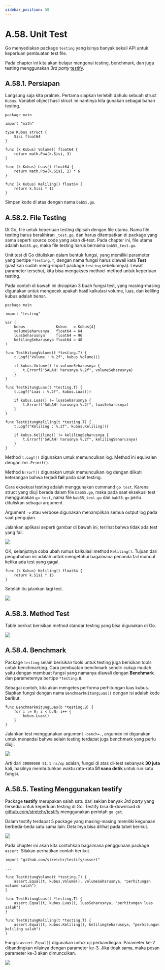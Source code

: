```yaml
---
sidebar_position: 58
---
```


# A.58. Unit Test


Go menyediakan package  `testing`  yang isinya banyak sekali API untuk keperluan pembuatan test file.

Pada chapter ini kita akan belajar mengenai testing, benchmark, dan juga testing menggunakan  _3rd party_  [testify](https://github.com/stretchr/testify).

## A.58.1. Persiapan

Langsung saja kita praktek. Pertama siapkan terlebih dahulu sebuah struct  `Kubus`. Variabel object hasil struct ini nantinya kita gunakan sebagai bahan testing.

```
package main

import "math"

type Kubus struct {
    Sisi float64
}

func (k Kubus) Volume() float64 {
    return math.Pow(k.Sisi, 3)
}

func (k Kubus) Luas() float64 {
    return math.Pow(k.Sisi, 2) * 6
}

func (k Kubus) Keliling() float64 {
    return k.Sisi * 12
}
```

Simpan kode di atas dengan nama  `bab55.go`.

## A.58.2. File Testing

Di Go, file untuk keperluan testing dipisah dengan file utama. Nama file testing harus berakhiran  `_test.go`, dan harus ditempatkan di package yang sama seperti source code yang akan di-test. Pada chapter ini, file utama adalah  `bab55.go`, maka file testing harus bernama  `bab55_test.go`.

Unit test di Go dituliskan dalam bentuk fungsi, yang memiliki parameter yang bertipe  `*testing.T`, dengan nama fungsi harus diawali kata  **Test**  (pastikan sudah meng-import package  `testing`  sebelumnya). Lewat parameter tersebut, kita bisa mengakses method-method untuk keperluan testing.

Pada contoh di bawah ini disiapkan 3 buah fungsi test, yang masing-masing digunakan untuk mengecek apakah hasil kalkulasi volume, luas, dan keliling kubus adalah benar.
```
package main

import "testing"

var (
    kubus              Kubus   = Kubus{4}
    volumeSeharusnya   float64 = 64
    luasSeharusnya     float64 = 96
    kelilingSeharusnya float64 = 48
)

func TestHitungVolume(t *testing.T) {
    t.Logf("Volume : %.2f", kubus.Volume())

    if kubus.Volume() != volumeSeharusnya {
        t.Errorf("SALAH! harusnya %.2f", volumeSeharusnya)
    }
}

func TestHitungLuas(t *testing.T) {
    t.Logf("Luas : %.2f", kubus.Luas())

    if kubus.Luas() != luasSeharusnya {
        t.Errorf("SALAH! harusnya %.2f", luasSeharusnya)
    }
}

func TestHitungKeliling(t *testing.T) {
    t.Logf("Keliling : %.2f", kubus.Keliling())

    if kubus.Keliling() != kelilingSeharusnya {
        t.Errorf("SALAH! harusnya %.2f", kelilingSeharusnya)
    }
}
```
Method  `t.Logf()`  digunakan untuk memunculkan log. Method ini equivalen dengan  `fmt.Printf()`.

Method  `Errorf()`  digunakan untuk memunculkan log dengan diikuti keterangan bahwa terjadi  **fail**  pada saat testing.

Cara eksekusi testing adalah menggunakan command  `go test`. Karena struct yang diuji berada dalam file  `bab55.go`, maka pada saat eksekusi test menggunakan  `go test`, nama file  `bab55_test.go`  dan  `bab55.go`  perlu dituliskan sebagai argument.

Argument  `-v`  atau verbose digunakan menampilkan semua output log pada saat pengujian.

Jalankan aplikasi seperti gambar di bawah ini, terlihat bahwa tidak ada test yang fail.

**![](https://lh7-rt.googleusercontent.com/docsz/AD_4nXdygGJxgoL3XHDYeCGXrSxg6xQSPYmrdtFzPXvYrNkw1gt6q-SETVi0ghTmqgQoeA7Glvc4K5tiiE919q0nmJfYVbtlPF1R1vN0V-5xFPxetVRtmF369LPnbxmFhxPn1SMT_BwHBNxBE_TjlCGNMQL-dbg?key=d3s-vJLBsYtwvRvGfZhdnw)**

OK, selanjutnya coba ubah rumus kalkulasi method  `Keliling()`. Tujuan dari pengubahan ini adalah untuk mengetahui bagaimana penanda fail muncul ketika ada test yang gagal.

```
func (k Kubus) Keliling() float64 {
    return k.Sisi * 15
}
```

Setelah itu jalankan lagi test.

**![](https://lh7-rt.googleusercontent.com/docsz/AD_4nXcYEKiwgsSyaI6oyHoRRZv-UN76fykT1C_G3W0yArGkpr-POmWzRZ3-kGDzzUpI-Aty1s2vaH4fkWhjqg7XH6LC9whoSaWC-XW3G2CGtZQjnXwUbQkIobKB9ToadkcUftKZBWktFY6YQiR2OQDoa3SQ_par?key=d3s-vJLBsYtwvRvGfZhdnw)**

## A.58.3. Method Test

Table berikut berisikan method standar testing yang bisa digunakan di Go.

**![](https://lh7-rt.googleusercontent.com/docsz/AD_4nXctCWhYVXVBizEincflnlO1Yh4MX8PgwJ0sJOXlajgSdrAX4ud-bCHRmFkLqFMeyUmgTgHTnvhsYO4SMIyUH7DIh4W5QJ8gMesbw1O_Uuoy76OKUVd-4M-LDLqDpieLmdKU3TVVTeJplgQH2cMJhhKwfrY?key=d3s-vJLBsYtwvRvGfZhdnw)**

## A.58.4. Benchmark

Package  `testing`  selain berisikan tools untuk testing juga berisikan tools untuk benchmarking. Cara pembuatan benchmark sendiri cukup mudah yaitu dengan membuat fungsi yang namanya diawali dengan  **Benchmark**  dan parameternya bertipe  `*testing.B`.

Sebagai contoh, kita akan mengetes performa perhitungan luas kubus. Siapkan fungsi dengan nama  `BenchmarkHitungLuas()`  dengan isi adalah kode berikut.

```
func BenchmarkHitungLuas(b *testing.B) {
    for i := 0; i < b.N; i++ {
        kubus.Luas()
    }
}
```

Jalankan test menggunakan argument  `-bench=.`, argumen ini digunakan untuk menandai bahwa selain testing terdapat juga benchmark yang perlu diuji.

**![](https://lh7-rt.googleusercontent.com/docsz/AD_4nXfRWbkIIZjfNVAU0kX0SYLgQXSvtyCHvSMnKrUJAh-_ozIZa3V5gGqVJ9zIkzElSFbQ735oMlI-N3gJbHKB_oarlvF4GautkXyYE5PJFpmaJtR2tU2aI0ny5-02vJqaLTPLNARLbEPEPWZDA9oNROseEJBQ?key=d3s-vJLBsYtwvRvGfZhdnw)**

Arti dari  `30000000 51.1 ns/op`  adalah, fungsi di atas di-test sebanyak  **30 juta**  kali, hasilnya membutuhkan waktu rata-rata  **51 nano detik**  untuk run satu fungsi.


## A.58.5. Testing Menggunakan testify

Package  **testify**  merupakan salah satu dari sekian banyak  _3rd party_  yang tersedia untuk keperluan testing di Go. Testify bisa di-download di  [github.com/stretchr/testify](https://github.com/stretchr/testify)  menggunakan perintah  `go get`.

Dalam testify terdapat 5 package yang masing-masing memiliki kegunaan berbeda-beda satu sama lain. Detailnya bisa dilihat pada tabel berikut.

**![](https://lh7-rt.googleusercontent.com/docsz/AD_4nXd5CU5Ol3_EfR7w1WYwxsOCfjm-w4AcjVMnCfUEwiBDkwL5Xg6Wb6NPwYKEYOi0VuiLho5YhA9YO7EGvSh8gqTfhzLzIfxSXqKtA66F15Vf4zNcbHvUtnKBk2VbgAdMiqylkBWYRuxeUWipOEYNEaQMpwHQ?key=d3s-vJLBsYtwvRvGfZhdnw)**

Pada chapter ini akan kita contohkan bagaimana penggunaan package  `assert`. Silakan perhatikan contoh berikut.

```
import "github.com/stretchr/testify/assert"

...

func TestHitungVolume(t *testing.T) {
    assert.Equal(t, kubus.Volume(), volumeSeharusnya, "perhitungan volume salah")
}

func TestHitungLuas(t *testing.T) {
    assert.Equal(t, kubus.Luas(), luasSeharusnya, "perhitungan luas salah")
}

func TestHitungKeliling(t *testing.T) {
    assert.Equal(t, kubus.Keliling(), kelilingSeharusnya, "perhitungan keliling salah")
}
```

Fungsi  `assert.Equal()`  digunakan untuk uji perbandingan. Parameter ke-2 dibandingkan nilainya dengan parameter ke-3. Jika tidak sama, maka pesan parameter ke-3 akan dimunculkan.

**![](https://lh7-rt.googleusercontent.com/docsz/AD_4nXcajtuOf2FzBDstkRiV0urROTecx4nBCERCpcbbLzxbvNKRqLCdvqYPgwuNqcUd_wU14fRa1FcbbFwB55URf0iDB2RnDx90QFEheW9k-f3TYg-B1mryKLOc1yPH9oOoHUGYNJUBFxz7C3MvOnbDPJMFfD6e?key=d3s-vJLBsYtwvRvGfZhdnw)**